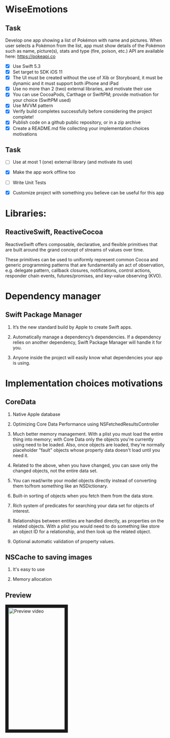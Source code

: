 # WiseEmotions

## Task

Develop one app showing a list of Pokémon with name and pictures.
When user selects a Pokémon from the list, app must show details of the Pokémon such as name, picture(s), stats and type (fire, poison, etc.) 
API are available here: https://pokeapi.co

- [x] Use Swift 5.3 
- [x] Set target to SDK iOS 11 
- [x] The UI must be created without the use of Xib or Storyboard, it must be dynamic and it must support both iPhone and iPad 
- [x] Use no more than 2 (two) external libraries, and motivate their use 
- [x] You can use CocoaPods, Carthage or SwiftPM; provide motivation for your choice (SwiftPM used)
- [x] Use MVVM pattern
- [x] Verify build completes successfully before considering the project complete!
- [x] Publish code on a github public repository, or in a zip archive
- [x] Create a README.md file collecting your implementation choices motivations

## Task
- [ ] Use at most 1 (one) external library (and motivate its use)
- [x] Make the app work offline too 
- [ ] Write Unit Tests 
- [x] Customize project with something you believe can be useful for this app 


# Libraries:

## ReactiveSwift, ReactiveCocoa

ReactiveSwift offers composable, declarative, and flexible primitives that are built around the grand concept of streams of values over time.

These primitives can be used to uniformly represent common Cocoa and generic programming patterns that are fundamentally an act of observation, e.g. delegate pattern, callback closures, notifications, control actions, responder chain events, futures/promises, and key-value observing (KVO).

# Dependency manager

## Swift Package Manager

1) It’s the new standard build by Apple to create Swift apps.

2) Automatically manage a dependency’s dependencies. If a dependency relies on another dependency, Swift Package Manager will handle it for you.

3) Anyone inside the project will easily know what dependencies your app is using.

# Implementation choices motivations

## CoreData

1) Native Apple database

2) Optimizing Core Data Performance using NSFetchedResultsController

2) Much better memory management. With a plist you must load the entire thing into memory; with Core Data only the objects you're currently using need to be loaded. Also, once objects are loaded, they're normally placeholder "fault" objects whose property data doesn't load until you need it.

3) Related to the above, when you have changed, you can save only the changed objects, not the entire data set.

4) You can read/write your model objects directly instead of converting them to/from something like an NSDictionary.

5) Built-in sorting of objects when you fetch them from the data store.

6) Rich system of predicates for searching your data set for objects of interest.

7) Relationships between entities are handled directly, as properties on the related objects. With a plist you would need to do something like store an object ID for a relationship, and then look up the related object.

8) Optional automatic validation of property values.

## NSCache to saving images

1) It's easy to use

2) Memory allocation

## Preview

<a href="https://user-images.githubusercontent.com/16369351/113874128-211c1100-97be-11eb-9af1-f4d86fd163f8.MOV" target="_blank">
 <img src="https://user-images.githubusercontent.com/16369351/113874219-3c871c00-97be-11eb-8c29-33cdc0bdc650.jpeg" alt="Preview video" width="177.2" height="384" border="10" />
</a>
